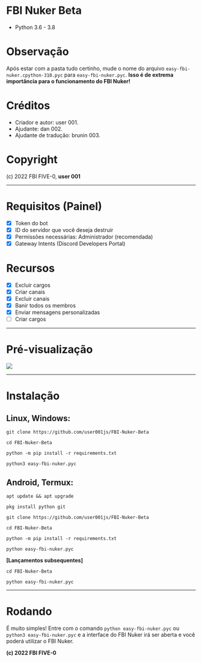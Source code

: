 # FBI Nuker Beta
* Python 3.6 - 3.8

# **Observação**

Após estar com a pasta tudo certinho, mude o nome do arquivo `easy-fbi-nuker.cpython-310.pyc` para `easy-fbi-nuker.pyc`. **Isso é de extrema importância para o funcionamento do FBI Nuker!**
# Créditos
* Criador e autor: user 001.
* Ajudante: dan 002.
* Ajudante de tradução: brunin 003.
# Copyright

(c) 2022 FBI FIVE-0, **user 001**
***
# Requisitos (Painel)
- [x] Token do bot
- [x] ID do servidor que você deseja destruir
- [x] Permissões necessárias: Administrador (recomendada)
- [x] Gateway Intents (Discord Developers Portal)
# Recursos
 - [x] Excluir cargos
 - [x] Criar canais
 - [x] Excluir canais
 - [x] Banir todos os membros
 - [x] Enviar mensagens personalizadas
 - [ ] Criar cargos

***
# Pré-visualização
![](https://media.discordapp.net/attachments/925212833619251211/970046495728500786/unknown.png)

***
# Instalação

## Linux, Windows:

```console
git clone https://github.com/user001js/FBI-Nuker-Beta

cd FBI-Nuker-Beta

python -m pip install -r requirements.txt

python3 easy-fbi-nuker.pyc
```

## Android, Termux:

```console
apt update && apt upgrade

pkg install python git

git clone https://github.com/user001js/FBI-Nuker-Beta

cd FBI-Nuker-Beta

python -m pip install -r requirements.txt

python easy-fbi-nuker.pyc
```

**[Lançamentos subsequentes]**

```console
cd FBI-Nuker-Beta

python easy-fbi-nuker.pyc
```


***
# Rodando
É muito simples! Entre com o comando `python easy-fbi-nuker.pyc` ou `python3 easy-fbi-nuker.pyc` e a interface do FBI Nuker irá ser aberta e você poderá utilizar o FBI Nuker.

**(c) 2022 FBI FIVE-0**
